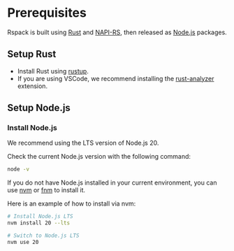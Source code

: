 # Prerequisites

Rspack is built using [Rust](https://rust-lang.org/) and [NAPI-RS](https://napi.rs/), then released as [Node.js](https://nodejs.org/) packages.

## Setup Rust

- Install Rust using [rustup](https://rustup.rs/).
- If you are using VSCode, we recommend installing the [rust-analyzer](https://marketplace.visualstudio.com/items?itemName=rust-lang.rust-analyzer) extension.

## Setup Node.js

### Install Node.js

We recommend using the LTS version of Node.js 20.

Check the current Node.js version with the following command:

```bash
node -v
```

If you do not have Node.js installed in your current environment, you can use [nvm](https://github.com/nvm-sh/nvm) or [fnm](https://github.com/Schniz/fnm) to install it.

Here is an example of how to install via nvm:

```bash
# Install Node.js LTS
nvm install 20 --lts

# Switch to Node.js LTS
nvm use 20
```
